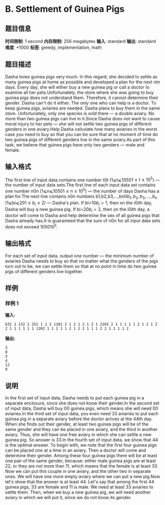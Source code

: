 # B. Settlement of Guinea Pigs

## 题目信息

**时间限制**: 1 second
**内存限制**: 256 megabytes
**输入**: standard
**输出**: standard
**难度**: *1000
**标签**: greedy, implementation, math

## 题目描述

Dasha loves guinea pigs very much. In this regard, she decided to settle as many guinea pigs at home as possible and developed a plan for the next n$t$$n$ days. Every day, she will either buy a new guinea pig or call a doctor to examine all her pets.Unfortunately, the store where she was going to buy guinea pigs does not understand them. Therefore, it cannot determine their gender. Dasha can't do it either. The only one who can help is a doctor. To keep guinea pigs, aviaries are needed. Dasha plans to buy them in the same store. Unfortunately, only one species is sold there — a double aviary. No more than two guinea pigs can live in it.Since Dasha does not want to cause moral injury to her pets — she will not settle two guinea pigs of different genders in one aviary.Help Dasha calculate how many aviaries in the worst case you need to buy so that you can be sure that at no moment of time do two guinea pigs of different genders live in the same aviary.As part of this task, we believe that guinea pigs have only two genders — male and female.

## 输入格式

The first line of input data contains one number t$0$$t$ (1⩽t⩽105$0$$1 \leqslant t \leqslant 10^5$) — the number of input data sets.The first line of each input data set contains one number n$0$$n$ (1⩽n⩽105$0$$1 \leqslant n \leqslant 10^5$) — the number of days Dasha has a plan for.The next line contains n$0$$n$ numbers b1,b2,b3,…,bn$0$$b_1, b_2, b_3, \ldots, b_n$ (1⩽bi⩽2$0$$1 \leqslant b_i \leqslant 2$) — Dasha's plan. If bi=1$0$$b_i = 1$, then on the i$0$$i$th day, Dasha will buy a new guinea pig. If bi=2$0$$b_i = 2$, then on the i$0$$i$th day, a doctor will come to Dasha and help determine the sex of all guinea pigs that Dasha already has.It is guaranteed that the sum of n$0$$n$ for all input data sets does not exceed 105$0$$10^5$.

## 输出格式

For each set of input data, output one number — the minimum number of aviaries Dasha needs to buy so that no matter what the genders of the pigs turn out to be, we can settle them so that at no point in time do two guinea pigs of different genders live together.

## 样例

### 样例 1

**输入:**
```
631 1 132 2 251 1 1 2 1101 2 1 2 1 2 1 2 1 2201 2 1 1 1 1 1 2 1 2 1 2 2 1 1 1 1 1 1 1202 1 1 2 1 1 2 1 2 2 1 1 1 2 2 1 1 1 1 2
```

**输出:**
```
3
0
3
4
12
9
```

## 说明

In the first set of input data, Dasha needs to put each guinea pig in a separate enclosure, since she does not know their gender.In the second set of input data, Dasha will buy 0$0$ guinea pigs, which means she will need 0$0$ aviaries.In the third set of input data, you even need 3$3$ aviaries to put each guinea pig in a separate aviary before the doctor arrives at the 4$4$th day. When she finds out their gender, at least two guinea pigs will be of the same gender and they can be placed in one aviary, and the third in another aviary. Thus, she will have one free aviary in which she can settle a new guinea pig. So answer is 3$3$.In the fourth set of input data, we show that 4$4$ is the optimal answer. To begin with, we note that the first four guinea pigs can be placed one at a time in an aviary. Then a doctor will come and determine their gender. Among these four guinea pigs there will be at least one pair of the same gender, because: either male guinea pigs are at least 2$2$, or they are not more than 1$1$, which means that the female is at least 3$3$. Now we can put this couple in one aviary, and the other two in separate ones. We will have one more empty aviary where we can put a new pig.Now let's show that the answer is at least 4$4$. Let's say that among the first 4$4$ guinea pigs, 3$3$ are female and 1$1$ is male. We need at least 3$3$ aviaries to settle them. Then, when we buy a new guinea pig, we will need another aviary in which we will put it, since we do not know its gender.

